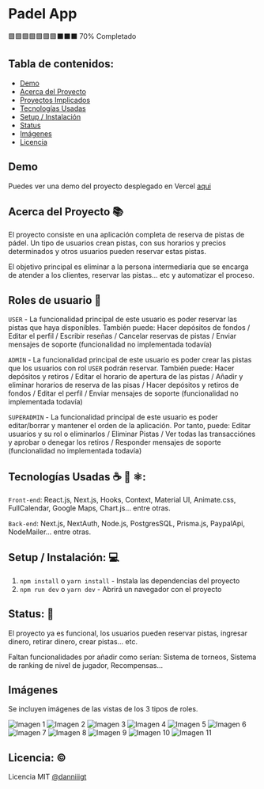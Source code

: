 # Padel App

🟩🟩🟩🟩🟩🟩🟩⬛⬛⬛ 70% Completado

## Tabla de contenidos:

- [Demo](#demo)
- [Acerca del Proyecto](#acerca-del-proyecto-)
- [Proyectos Implicados](#proyectos-implicados-)
- [Tecnologías Usadas](#tecnologías-usadas-%EF%B8%8F--%EF%B8%8F)
- [Setup / Instalación](#setup--instalación-)
- [Status](#status-)
- [Imágenes](#imágenes)
- [Licencia](#licencia-%EF%B8%8F)

## Demo

Puedes ver una demo del proyecto desplegado en Vercel [aqui](https://padel-app-two.vercel.app/)

## Acerca del Proyecto 📚

El proyecto consiste en una aplicación completa de reserva de pistas de pádel. Un tipo de usuarios crean pistas, con sus horarios y precios determinados y otros usuarios pueden reservar estas pistas.

El objetivo principal es eliminar a la persona intermediaria que se encarga de atender a los clientes, reservar las pistas... etc y automatizar el proceso.

## Roles de usuario 🔗

`USER` - La funcionalidad principal de este usuario es poder reservar las pistas que haya disponibles. También puede: Hacer depósitos de fondos / Editar el perfil / Escribir reseñas / Cancelar reservas de pistas / Enviar mensajes de soporte (funcionalidad no implementada todavía)

`ADMIN` - La funcionalidad principal de este usuario es poder crear las pistas que los usuarios con rol `USER` podrán reservar. También puede: Hacer depósitos y retiros / Editar el horario de apertura de las pistas / Añadir y eliminar horarios de reserva de las pisas / Hacer depósitos y retiros de fondos / Editar el perfil / Enviar mensajes de soporte (funcionalidad no implementada todavía)

`SUPERADMIN` - La funcionalidad principal de este usuario es poder editar/borrar y mantener el orden de la aplicación. Por tanto, puede: Editar usuarios y su rol o eliminarlos / Eliminar Pistas / Ver todas las transacciónes y aprobar o denegar los retiros / Responder mensajes de soporte (funcionalidad no implementada todavía)

## Tecnologías Usadas ☕️ 🐍 ⚛️:

`Front-end`: React.js, Next.js, Hooks, Context, Material UI, Animate.css, FullCalendar, Google Maps, Chart.js... entre otras.

`Back-end`: Next.js, NextAuth, Node.js, PostgresSQL, Prisma.js, PaypalApi, NodeMailer... entre otras.

## Setup / Instalación: 💻

1. `npm install` o `yarn install` - Instala las dependencias del proyecto
2. `npm run dev` o `yarn dev` - Abrirá un navegador con el proyecto

## Status: 📶

El proyecto ya es funcional, los usuarios pueden reservar pistas, ingresar dinero, retirar dinero, crear pistas... etc.

Faltan funcionalidades por añadir como serían: Sistema de torneos, Sistema de ranking de nivel de jugador, Recompensas...

## Imágenes

Se incluyen imágenes de las vistas de los 3 tipos de roles.

![Imagen 1](https://i.imgur.com/QlC5hLN.png)
![Imagen 2](https://i.imgur.com/aJPB3U5.png)
![Imagen 3](https://i.imgur.com/DaJspLw.png)
![Imagen 4](https://i.imgur.com/FLY23v9.png)
![Imagen 5](https://i.imgur.com/cw8MZCO.png)
![Imagen 6](https://i.imgur.com/hHuyFzM.png)
![Imagen 7](https://i.imgur.com/vcpBkZx.png)
![Imagen 8](https://i.imgur.com/1JGEIKN.png)
![Imagen 9](https://i.imgur.com/4PUohyT.png)
![Imagen 10](https://i.imgur.com/RCmXDMI.png)
![Imagen 11](https://i.imgur.com/AR1kqcB.png)

## Licencia: ©️

Licencia MIT [@danniiigt](https://github.com/danniiigt)
